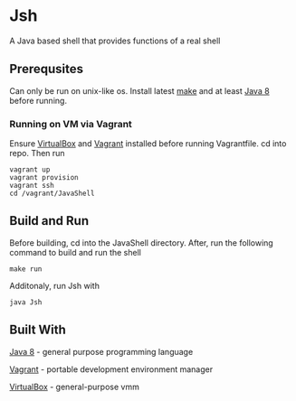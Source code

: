 # Jsh
A Java based shell that provides functions of a real shell
## Prerequsites
Can only be run on unix-like os. Install latest [make](https://www.gnu.org/software/make/) and at least [Java 8](http://www.oracle.com/technetwork/java/javase/downloads/jdk8-downloads-2133151.html) before running.
### Running on VM via Vagrant
Ensure [VirtualBox](https://www.virtualbox.org/wiki/VirtualBox) and [Vagrant](https://www.vagrantup.com/docs/getting-started/) installed before running Vagrantfile. cd into repo. Then run
```
vagrant up
vagrant provision
vagrant ssh
cd /vagrant/JavaShell
```
## Build and Run
Before building, cd into the JavaShell directory. After, run the following command to build and run the shell
```
make run
```
Additonaly, run Jsh with
```
java Jsh
```
## Built With
[Java 8](http://www.oracle.com/technetwork/java/javase/overview/java8-2100321.html) - general purpose programming language

[Vagrant](https://www.vagrantup.com/) - portable development environment manager

[VirtualBox](https://www.virtualbox.org/wiki/VirtualBox) - general-purpose vmm
